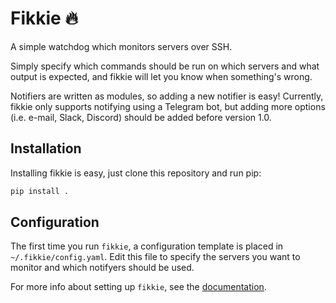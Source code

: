 # Fikkie 🔥

A simple watchdog which monitors servers over SSH.

Simply specify which commands should be run on which servers and what output is
expected, and fikkie will let you know when something's wrong.

Notifiers are written as modules, so adding a new notifier is easy! Currently,
fikkie only supports notifying using a Telegram bot, but adding more options
(i.e. e-mail, Slack, Discord) should be added before version 1.0.

## Installation

Installing fikkie is easy, just clone this repository and run pip:

```bash
pip install .
```

## Configuration

The first time you run `fikkie`, a configuration template is placed in
`~/.fikkie/config.yaml`. Edit this file to specify the servers you want to
monitor and which notifyers should be used.

For more info about setting up `fikkie`, see the [documentation](https://nootr.github.io/fikkie).
